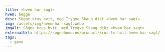 ```yaml
---
title: «hvem har sagt»
hvem: begge
desc: Sögne krus hvit, med Trygve Skaug dikt «Hvem har sagt»
img: /assets/img/hvem-har-sagt.webp
imgAlt: Sögne krus hvit, med Trygve Skaug dikt «Hvem har sagt»
externalUrl: https://sognehome.no/product/krus-ts-hvit-hvem-har-sagt/
tags:
  - gave
---
```

